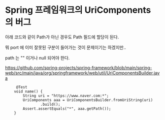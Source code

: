 
# Spring 프레임워크의 UriComponents 의 버그

아래 코드와 같이 Path가 아닌 경우도 Path 필드에 할당이 된다.

뭐 port 에 이미 잘못된 구분이 들어가는 것이 문제이기는 하겠지만..

path 는 "" 이거나 null 되어야 한다.

https://github.com/spring-projects/spring-framework/blob/main/spring-web/src/main/java/org/springframework/web/util/UriComponentsBuilder.java

```
     @Test
    void name() {
        String uri = "https://www.naver.com:*";
        UriComponents aaa = UriComponentsBuilder.fromUriString(uri)
                .build();
        Assert.assertEquals("*", aaa.getPath());
    }
```
